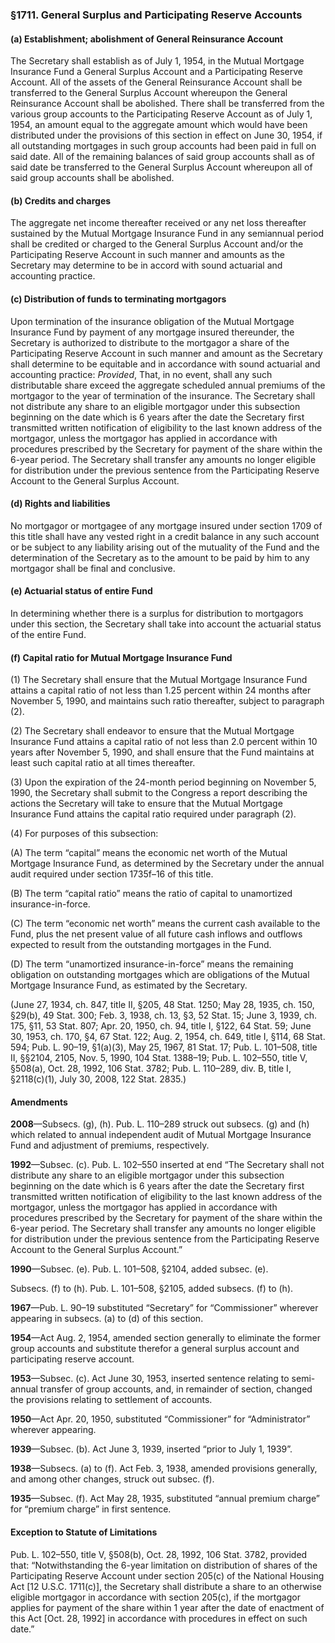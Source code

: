 ### §1711. General Surplus and Participating Reserve Accounts ###

#### (a) Establishment; abolishment of General Reinsurance Account ####

The Secretary shall establish as of July 1, 1954, in the Mutual Mortgage Insurance Fund a General Surplus Account and a Participating Reserve Account. All of the assets of the General Reinsurance Account shall be transferred to the General Surplus Account whereupon the General Reinsurance Account shall be abolished. There shall be transferred from the various group accounts to the Participating Reserve Account as of July 1, 1954, an amount equal to the aggregate amount which would have been distributed under the provisions of this section in effect on June 30, 1954, if all outstanding mortgages in such group accounts had been paid in full on said date. All of the remaining balances of said group accounts shall as of said date be transferred to the General Surplus Account whereupon all of said group accounts shall be abolished.

#### (b) Credits and charges ####

The aggregate net income thereafter received or any net loss thereafter sustained by the Mutual Mortgage Insurance Fund in any semiannual period shall be credited or charged to the General Surplus Account and/or the Participating Reserve Account in such manner and amounts as the Secretary may determine to be in accord with sound actuarial and accounting practice.

#### (c) Distribution of funds to terminating mortgagors ####

Upon termination of the insurance obligation of the Mutual Mortgage Insurance Fund by payment of any mortgage insured thereunder, the Secretary is authorized to distribute to the mortgagor a share of the Participating Reserve Account in such manner and amount as the Secretary shall determine to be equitable and in accordance with sound actuarial and accounting practice: *Provided*, That, in no event, shall any such distributable share exceed the aggregate scheduled annual premiums of the mortgagor to the year of termination of the insurance. The Secretary shall not distribute any share to an eligible mortgagor under this subsection beginning on the date which is 6 years after the date the Secretary first transmitted written notification of eligibility to the last known address of the mortgagor, unless the mortgagor has applied in accordance with procedures prescribed by the Secretary for payment of the share within the 6-year period. The Secretary shall transfer any amounts no longer eligible for distribution under the previous sentence from the Participating Reserve Account to the General Surplus Account.

#### (d) Rights and liabilities ####

No mortgagor or mortgagee of any mortgage insured under section 1709 of this title shall have any vested right in a credit balance in any such account or be subject to any liability arising out of the mutuality of the Fund and the determination of the Secretary as to the amount to be paid by him to any mortgagor shall be final and conclusive.

#### (e) Actuarial status of entire Fund ####

In determining whether there is a surplus for distribution to mortgagors under this section, the Secretary shall take into account the actuarial status of the entire Fund.

#### (f) Capital ratio for Mutual Mortgage Insurance Fund ####

(1) The Secretary shall ensure that the Mutual Mortgage Insurance Fund attains a capital ratio of not less than 1.25 percent within 24 months after November 5, 1990, and maintains such ratio thereafter, subject to paragraph (2).

(2) The Secretary shall endeavor to ensure that the Mutual Mortgage Insurance Fund attains a capital ratio of not less than 2.0 percent within 10 years after November 5, 1990, and shall ensure that the Fund maintains at least such capital ratio at all times thereafter.

(3) Upon the expiration of the 24-month period beginning on November 5, 1990, the Secretary shall submit to the Congress a report describing the actions the Secretary will take to ensure that the Mutual Mortgage Insurance Fund attains the capital ratio required under paragraph (2).

(4) For purposes of this subsection:

(A) The term “capital” means the economic net worth of the Mutual Mortgage Insurance Fund, as determined by the Secretary under the annual audit required under section 1735f–16 of this title.

(B) The term “capital ratio” means the ratio of capital to unamortized insurance-in-force.

(C) The term “economic net worth” means the current cash available to the Fund, plus the net present value of all future cash inflows and outflows expected to result from the outstanding mortgages in the Fund.

(D) The term “unamortized insurance-in-force” means the remaining obligation on outstanding mortgages which are obligations of the Mutual Mortgage Insurance Fund, as estimated by the Secretary.

(June 27, 1934, ch. 847, title II, §205, 48 Stat. 1250; May 28, 1935, ch. 150, §29(b), 49 Stat. 300; Feb. 3, 1938, ch. 13, §3, 52 Stat. 15; June 3, 1939, ch. 175, §11, 53 Stat. 807; Apr. 20, 1950, ch. 94, title I, §122, 64 Stat. 59; June 30, 1953, ch. 170, §4, 67 Stat. 122; Aug. 2, 1954, ch. 649, title I, §114, 68 Stat. 594; Pub. L. 90–19, §1(a)(3), May 25, 1967, 81 Stat. 17; Pub. L. 101–508, title II, §§2104, 2105, Nov. 5, 1990, 104 Stat. 1388–19; Pub. L. 102–550, title V, §508(a), Oct. 28, 1992, 106 Stat. 3782; Pub. L. 110–289, div. B, title I, §2118(c)(1), July 30, 2008, 122 Stat. 2835.)

#### Amendments ####

**2008**—Subsecs. (g), (h). Pub. L. 110–289 struck out subsecs. (g) and (h) which related to annual independent audit of Mutual Mortgage Insurance Fund and adjustment of premiums, respectively.

**1992**—Subsec. (c). Pub. L. 102–550 inserted at end “The Secretary shall not distribute any share to an eligible mortgagor under this subsection beginning on the date which is 6 years after the date the Secretary first transmitted written notification of eligibility to the last known address of the mortgagor, unless the mortgagor has applied in accordance with procedures prescribed by the Secretary for payment of the share within the 6-year period. The Secretary shall transfer any amounts no longer eligible for distribution under the previous sentence from the Participating Reserve Account to the General Surplus Account.”

**1990**—Subsec. (e). Pub. L. 101–508, §2104, added subsec. (e).

Subsecs. (f) to (h). Pub. L. 101–508, §2105, added subsecs. (f) to (h).

**1967**—Pub. L. 90–19 substituted “Secretary” for “Commissioner” wherever appearing in subsecs. (a) to (d) of this section.

**1954**—Act Aug. 2, 1954, amended section generally to eliminate the former group accounts and substitute therefor a general surplus account and participating reserve account.

**1953**—Subsec. (c). Act June 30, 1953, inserted sentence relating to semi-annual transfer of group accounts, and, in remainder of section, changed the provisions relating to settlement of accounts.

**1950**—Act Apr. 20, 1950, substituted “Commissioner” for “Administrator” wherever appearing.

**1939**—Subsec. (b). Act June 3, 1939, inserted “prior to July 1, 1939”.

**1938**—Subsecs. (a) to (f). Act Feb. 3, 1938, amended provisions generally, and among other changes, struck out subsec. (f).

**1935**—Subsec. (f). Act May 28, 1935, substituted “annual premium charge” for “premium charge” in first sentence.

#### Exception to Statute of Limitations ####

Pub. L. 102–550, title V, §508(b), Oct. 28, 1992, 106 Stat. 3782, provided that: “Notwithstanding the 6-year limitation on distribution of shares of the Participating Reserve Account under section 205(c) of the National Housing Act [12 U.S.C. 1711(c)], the Secretary shall distribute a share to an otherwise eligible mortgagor in accordance with section 205(c), if the mortgagor applies for payment of the share within 1 year after the date of enactment of this Act [Oct. 28, 1992] in accordance with procedures in effect on such date.”